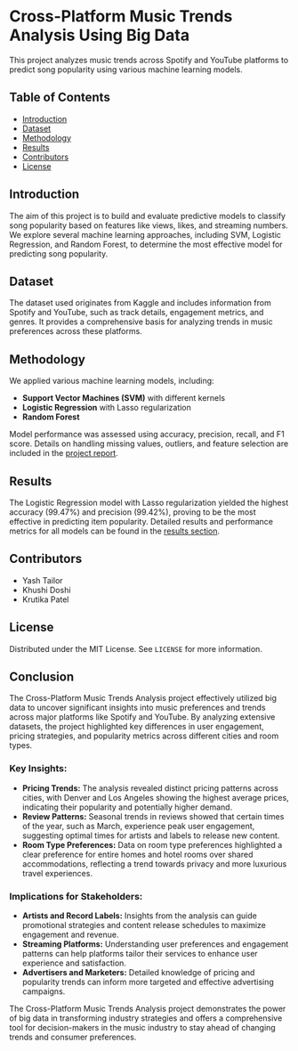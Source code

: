 # Cross-Platform Music Trends Analysis Using Big Data

This project analyzes music trends across Spotify and YouTube platforms to predict song popularity using various machine learning models.

## Table of Contents
- [Introduction](#introduction)
- [Dataset](#dataset)
- [Methodology](#methodology)
- [Results](#results)
- [Contributors](#contributors)
- [License](#license)

## Introduction
The aim of this project is to build and evaluate predictive models to classify song popularity based on features like views, likes, and streaming numbers. We explore several machine learning approaches, including SVM, Logistic Regression, and Random Forest, to determine the most effective model for predicting song popularity.

## Dataset
The dataset used originates from Kaggle and includes information from Spotify and YouTube, such as track details, engagement metrics, and genres. It provides a comprehensive basis for analyzing trends in music preferences across these platforms.

## Methodology
We applied various machine learning models, including:
- **Support Vector Machines (SVM)** with different kernels
- **Logistic Regression** with Lasso regularization
- **Random Forest**

Model performance was assessed using accuracy, precision, recall, and F1 score. Details on handling missing values, outliers, and feature selection are included in the [project report](https://github.com/theyashtailor/Cross-Platform-Music-Trends-Analysis/blob/main/ALY%206110_Final_Report.pdf).

## Results
The Logistic Regression model with Lasso regularization yielded the highest accuracy (99.47%) and precision (99.42%), proving to be the most effective in predicting item popularity. Detailed results and performance metrics for all models can be found in the [results section](#).


## Contributors
- Yash Tailor
- Khushi Doshi
- Krutika Patel

## License
Distributed under the MIT License. See `LICENSE` for more information.

## Conclusion

The Cross-Platform Music Trends Analysis project effectively utilized big data to uncover significant insights into music preferences and trends across major platforms like Spotify and YouTube. By analyzing extensive datasets, the project highlighted key differences in user engagement, pricing strategies, and popularity metrics across different cities and room types.

### Key Insights:
- **Pricing Trends:** The analysis revealed distinct pricing patterns across cities, with Denver and Los Angeles showing the highest average prices, indicating their popularity and potentially higher demand.
- **Review Patterns:** Seasonal trends in reviews showed that certain times of the year, such as March, experience peak user engagement, suggesting optimal times for artists and labels to release new content.
- **Room Type Preferences:** Data on room type preferences highlighted a clear preference for entire homes and hotel rooms over shared accommodations, reflecting a trend towards privacy and more luxurious travel experiences.

### Implications for Stakeholders:
- **Artists and Record Labels:** Insights from the analysis can guide promotional strategies and content release schedules to maximize engagement and revenue.
- **Streaming Platforms:** Understanding user preferences and engagement patterns can help platforms tailor their services to enhance user experience and satisfaction.
- **Advertisers and Marketers:** Detailed knowledge of pricing and popularity trends can inform more targeted and effective advertising campaigns.

The Cross-Platform Music Trends Analysis project demonstrates the power of big data in transforming industry strategies and offers a comprehensive tool for decision-makers in the music industry to stay ahead of changing trends and consumer preferences.
